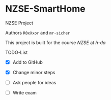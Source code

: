 # NZSE-SmartHome
NZSE Project

Authors `R0xXxor` and `mr-sicher`

This project is built for the course *NZSE* at *h-da*


TODO-List
- [x] Add to GitHub
- [x] Change minor steps
- [ ] Ask people for ideas
- [ ] Write exam

